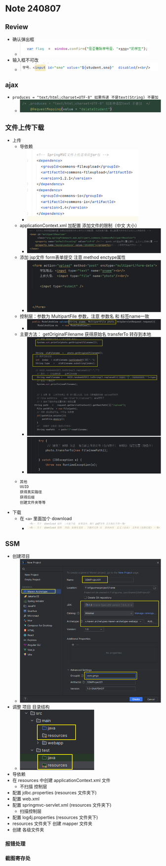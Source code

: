 # Note 240807

## Review

- 确认弹出框
    - ![img.png](img.png)
- 输入框不可改
    - ![img_1.png](img_1.png)

## ajax

- `produces = "text/html;charset=UTF-8" 如果传递 不是text(String) 不要加`
    - ![img_2.png](img_2.png)

## 文件上传下载

- 上传
    - 导依赖
        - ![img_3.png](img_3.png)
    - applicationContext.xml 加配置 添加文件的限制（中文 大小）
        - ![img_4.png](img_4.png)
    - 添加 jsp文件 form表单提交 注意 method enctype属性
        - ![img_5.png](img_5.png)
    - 控制层：参数为 MultipartFile 参数，注意 参数名 和 标签name一致
        - ![img_6.png](img_6.png)
    - 主要方法： getOriginalFilename 获得原始名 transferTo 转存到本地
        - ![img_7.png](img_7.png)
        - ![img_8.png](img_8.png)
    - ````
      其他
      UUID
      获得真实路径
      获得后缀
      创建文件夹等等

- 下载
    - 在 `<a>` 里面加个 download
        - ![img_12.png](img_12.png)

## SSM

- 创建项目
    - ![img_9.png](img_9.png)
- 调整 项目 目录结构
    - ![img_10.png](img_10.png)
- 导依赖
- 在 resources 中创建 applicationContext.xml 文件
    - 不扫描 控制层
- 配置 jdbc.properties (resources 文件夹下)
- 配置 web.xml
- 配置 springmvc-servlet.xml (resources 文件夹下)
    - 扫描控制层
- 配置 log4j.properties (resources 文件夹下)
- resources 文件夹下 创建 mapper 文件夹
- 创建 各级文件夹

### 报错处理

### 截图寄存处

